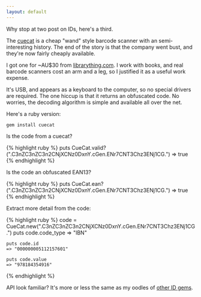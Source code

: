 ```yaml
---
layout: default
---
```

Why stop at two post on IDs, here's a third.

The [cuecat](http://en.wikipedia.org/wiki/Cuecat) is a cheap "wand" style
barcode scanner with an semi-interesting history. The end of the story is that
the company went bust, and they're now fairly cheaply available.

I got one for ~AU$30 from
[librarything.com](http://www.librarything.com/wiki/index.php/CueCat:_ISBNs_and_Barcodes).
I work with books, and real barcode scanners cost an arm and a leg, so I
justified it as a useful work expense.

It's USB, and appears as a keyboard to the computer, so no special drivers are
required. The one hiccup is that it returns an obfuscated code. No worries, the
decoding algorithm is simple and available all over the net.

Here's a ruby version:

    gem install cuecat

Is the code from a cuecat?

{% highlight ruby %}
    puts CueCat.valid?(".C3nZC3nZC3n2CNjXCNz0DxnY.cGen.ENr7CNT3Chz3ENj1CG.")
    => true
{% endhighlight %}

Is the code an obfuscated EAN13?

{% highlight ruby %}
    puts CueCat.ean?(".C3nZC3nZC3n2CNjXCNz0DxnY.cGen.ENr7CNT3Chz3ENj1CG.")
    => true
{% endhighlight %}

Extract more detail from the code:

{% highlight ruby %}
    code = CueCat.new(".C3nZC3nZC3n2CNjXCNz0DxnY.cGen.ENr7CNT3Chz3ENj1CG.")
    puts code.code_type
    => "IBN"

    puts code.id
    => "000000005112157601"

    puts code.value
    => "978184354916"
{% endhighlight %}

API look familiar? It's more or less the same as my oodles of [other ID
gems](http://yob.id.au/blog/2008/10/23/barrage_of_new_gems/).
